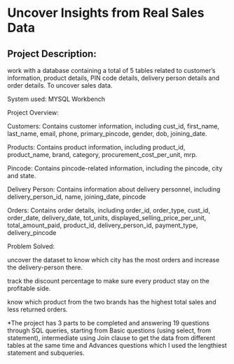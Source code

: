 # Uncover Insights from Real Sales Data

## Project Description:

work with a database containing a total of 5 tables related to customer’s information, product details, PIN code details, delivery person details and order details. To uncover sales data.

System used: MYSQL Workbench

Project Overview:

Customers: Contains customer information, including cust_id, first_name, last_name, email, phone, primary_pincode, gender, dob, joining_date.

Products: Contains product information, including product_id, product_name, brand, category, procurement_cost_per_unit, mrp.

Pincode: Contains pincode-related information, including the pincode, city and state.

Delivery Person: Contains information about delivery personnel, including delivery_person_id, name, joining_date, pincode

Orders: Contains order details, including order_id, order_type, cust_id, order_date, delivery_date, tot_units, displayed_selling_price_per_unit, total_amount_paid, product_id, delivery_person_id, payment_type, delivery_pincode

Problem Solved:

uncover the dataset to know which city has the most orders and increase the delivery-person there.

track the discount percentage to make sure every product stay on the profitable side.

know which product from the two brands has the highest total sales and less returned orders.

*The project has 3 parts to be completed and answering 19 questions through SQL queries, starting from Basic questions (using select, from statement), intermediate using Join clause to get the data from different tables at the same time and Advances questions which I used the lengthiest statement and subqueries.
